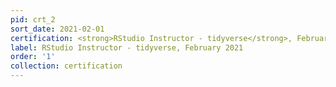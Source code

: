 ```yaml
---
pid: crt_2
sort_date: 2021-02-01
certification: <strong>RStudio Instructor - tidyverse</strong>, February 2021
label: RStudio Instructor - tidyverse, February 2021
order: '1'
collection: certification
---
```

